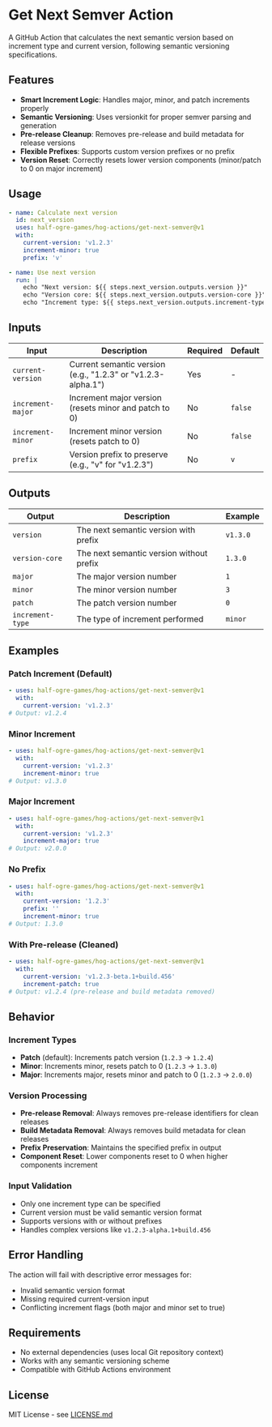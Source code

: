# Get Next Semver Action

A GitHub Action that calculates the next semantic version based on increment type and current version, following semantic versioning specifications.

## Features

- **Smart Increment Logic**: Handles major, minor, and patch increments properly
- **Semantic Versioning**: Uses versionkit for proper semver parsing and generation
- **Pre-release Cleanup**: Removes pre-release and build metadata for release versions
- **Flexible Prefixes**: Supports custom version prefixes or no prefix
- **Version Reset**: Correctly resets lower version components (minor/patch to 0 on major increment)

## Usage

```yaml
- name: Calculate next version
  id: next_version
  uses: half-ogre-games/hog-actions/get-next-semver@v1
  with:
    current-version: 'v1.2.3'
    increment-minor: true
    prefix: 'v'

- name: Use next version
  run: |
    echo "Next version: ${{ steps.next_version.outputs.version }}"
    echo "Version core: ${{ steps.next_version.outputs.version-core }}"
    echo "Increment type: ${{ steps.next_version.outputs.increment-type }}"
```

## Inputs

| Input | Description | Required | Default |
|-------|-------------|----------|---------|
| `current-version` | Current semantic version (e.g., "1.2.3" or "v1.2.3-alpha.1") | Yes | - |
| `increment-major` | Increment major version (resets minor and patch to 0) | No | `false` |
| `increment-minor` | Increment minor version (resets patch to 0) | No | `false` |
| `prefix` | Version prefix to preserve (e.g., "v" for "v1.2.3") | No | `v` |

## Outputs

| Output | Description | Example |
|--------|-------------|---------|
| `version` | The next semantic version with prefix | `v1.3.0` |
| `version-core` | The next semantic version without prefix | `1.3.0` |
| `major` | The major version number | `1` |
| `minor` | The minor version number | `3` |
| `patch` | The patch version number | `0` |
| `increment-type` | The type of increment performed | `minor` |

## Examples

### Patch Increment (Default)
```yaml
- uses: half-ogre-games/hog-actions/get-next-semver@v1
  with:
    current-version: 'v1.2.3'
# Output: v1.2.4
```

### Minor Increment
```yaml
- uses: half-ogre-games/hog-actions/get-next-semver@v1
  with:
    current-version: 'v1.2.3'
    increment-minor: true
# Output: v1.3.0
```

### Major Increment
```yaml
- uses: half-ogre-games/hog-actions/get-next-semver@v1
  with:
    current-version: 'v1.2.3'
    increment-major: true
# Output: v2.0.0
```

### No Prefix
```yaml
- uses: half-ogre-games/hog-actions/get-next-semver@v1
  with:
    current-version: '1.2.3'
    prefix: ''
    increment-minor: true
# Output: 1.3.0
```

### With Pre-release (Cleaned)
```yaml
- uses: half-ogre-games/hog-actions/get-next-semver@v1
  with:
    current-version: 'v1.2.3-beta.1+build.456'
    increment-patch: true
# Output: v1.2.4 (pre-release and build metadata removed)
```

## Behavior

### Increment Types
- **Patch** (default): Increments patch version (`1.2.3` → `1.2.4`)
- **Minor**: Increments minor, resets patch to 0 (`1.2.3` → `1.3.0`)
- **Major**: Increments major, resets minor and patch to 0 (`1.2.3` → `2.0.0`)

### Version Processing
- **Pre-release Removal**: Always removes pre-release identifiers for clean releases
- **Build Metadata Removal**: Always removes build metadata for clean releases
- **Prefix Preservation**: Maintains the specified prefix in output
- **Component Reset**: Lower components reset to 0 when higher components increment

### Input Validation
- Only one increment type can be specified
- Current version must be valid semantic version format
- Supports versions with or without prefixes
- Handles complex versions like `v1.2.3-alpha.1+build.456`

## Error Handling

The action will fail with descriptive error messages for:
- Invalid semantic version format
- Missing required current-version input
- Conflicting increment flags (both major and minor set to true)

## Requirements

- No external dependencies (uses local Git repository context)
- Works with any semantic versioning scheme
- Compatible with GitHub Actions environment

## License

MIT License - see [LICENSE.md](../LICENSE.md)